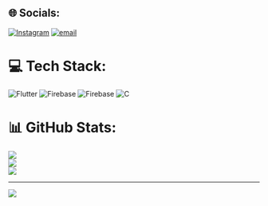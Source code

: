 
## 🌐 Socials:
[![Instagram](https://img.shields.io/badge/Instagram-%23E4405F.svg?logo=Instagram&logoColor=white)](https://instagram.com/pikacu100apk) [![email](https://img.shields.io/badge/Email-D14836?logo=gmail&logoColor=white)](mailto:21sedlakmi@seznam.cz) 

# 💻 Tech Stack:
![Flutter](https://img.shields.io/badge/Flutter-%2302569B.svg?style=for-the-badge&logo=Flutter&logoColor=white) ![Firebase](https://img.shields.io/badge/firebase-a08021?style=for-the-badge&logo=firebase&logoColor=ffcd34) ![Firebase](https://img.shields.io/badge/firebase-%23039BE5.svg?style=for-the-badge&logo=firebase) ![C](https://img.shields.io/badge/c-%2300599C.svg?style=for-the-badge&logo=c&logoColor=white)
# 📊 GitHub Stats:
![](https://github-readme-stats.vercel.app/api?username=pikacu100&theme=dark&hide_border=false&include_all_commits=false&count_private=false)<br/>
![](https://nirzak-streak-stats.vercel.app/?user=pikacu100&theme=dark&hide_border=false)<br/>
![](https://github-readme-stats.vercel.app/api/top-langs/?username=pikacu100&theme=dark&hide_border=false&include_all_commits=false&count_private=false&layout=compact)

---
[![](https://visitcount.itsvg.in/api?id=pikacu100&icon=0&color=0)](https://visitcount.itsvg.in)
